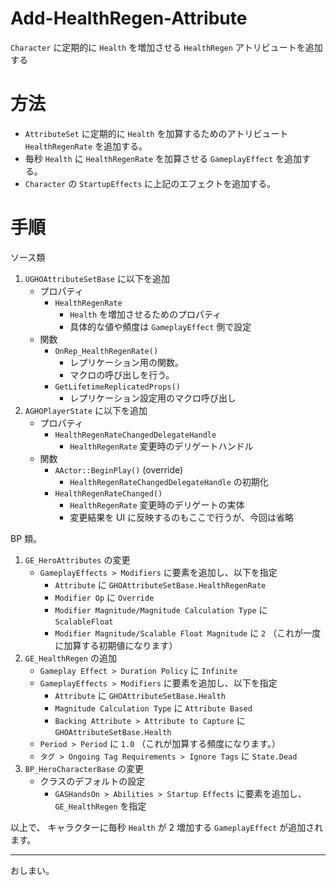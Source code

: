 # Add-HealthRegen-Attribute
`Character` に定期的に `Health` を増加させる `HealthRegen` アトリビュートを追加する

# 方法

* `AttributeSet` に定期的に `Health` を加算するためのアトリビュート `HealthRegenRate` を追加する。
* 毎秒 `Health` に `HealthRegenRate` を加算させる `GameplayEffect` を追加する。
* `Character` の `StartupEffects` に上記のエフェクトを追加する。

# 手順

ソース類

1. `UGHOAttributeSetBase` に以下を追加
	* プロパティ
		* `HealthRegenRate`
			* `Health` を増加させるためのプロパティ
			* 具体的な値や頻度は `GameplayEffect` 側で設定
	* 関数
		* `OnRep_HealthRegenRate()`
			* レプリケーション用の関数。
			* マクロの呼び出しを行う。
		* `GetLifetimeReplicatedProps()`
			* レプリケーション設定用のマクロ呼び出し
1. `AGHOPlayerState` に以下を追加
	* プロパティ
		* `HealthRegenRateChangedDelegateHandle`
			* `HealthRegenRate` 変更時のデリゲートハンドル
	* 関数
		* `AActor::BeginPlay()` (override)
			* `HealthRegenRateChangedDelegateHandle` の初期化
		* `HealthRegenRateChanged()`
			* `HealthRegenRate` 変更時のデリゲートの実体
			* 変更結果を UI に反映するのもここで行うが、今回は省略

BP 類。

1. `GE_HeroAttributes` の変更
	* `GameplayEffects > Modifiers` に要素を追加し、以下を指定
		* `Attribute` に `GHOAttributeSetBase.HealthRegenRate`
		* `Modifier Op` に `Override`
		* `Modifier Magnitude/Magnitude Calculation Type` に `ScalableFloat`
		* `Modifier Magnitude/Scalable Float Magnitude` に `2` （これが一度に加算する初期値になります）
1. `GE_HealthRegen` の追加
	* `Gameplay Effect > Duration Policy` に `Infinite`
	* `GameplayEffects > Modifiers` に要素を追加し、以下を指定
		* `Attribute` に `GHOAttributeSetBase.Health`
		* `Magnitude Calculation Type` に `Attribute Based`
		* `Backing Attribute > Attribute to Capture` に `GHOAttributeSetBase.Health`
	* `Period > Period` に `1.0` （これが加算する頻度になります。）
	* `タグ > Ongoing Tag Requirements > Ignore Tags` に `State.Dead`
1. `BP_HeroCharacterBase` の変更
	* クラスのデフォルトの設定
		* `GASHandsOn > Abilities > Startup Effects`  に要素を追加し、 `GE_HealthRegen` を指定

以上で、 キャラクターに毎秒 `Health` が 2 増加する `GameplayEffect` が追加されます。


-----
おしまい。
